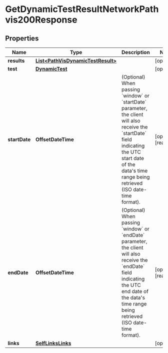 

# GetDynamicTestResultNetworkPathvis200Response


## Properties

| Name | Type | Description | Notes |
|------------ | ------------- | ------------- | -------------|
|**results** | [**List&lt;PathVisDynamicTestResult&gt;**](PathVisDynamicTestResult.md) |  |  [optional] |
|**test** | [**DynamicTest**](DynamicTest.md) |  |  [optional] |
|**startDate** | **OffsetDateTime** | (Optional) When passing &#x60;window&#x60; or &#x60;startDate&#x60; parameter,  the client will also receive the &#x60;startDate&#x60; field indicating the UTC start date of the data&#39;s time range being retrieved  (ISO date-time format). |  [optional] [readonly] |
|**endDate** | **OffsetDateTime** | (Optional) When passing &#x60;window&#x60; or &#x60;endDate&#x60; parameter,  the client will also receive the &#x60;endDate&#x60; field indicating the UTC end date of the data&#39;s time range being retrieved  (ISO date-time format). |  [optional] [readonly] |
|**links** | [**SelfLinksLinks**](SelfLinksLinks.md) |  |  [optional] |



